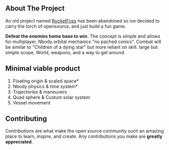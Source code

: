 ## About The Project

An old project named <a href="https://github.com/cmdrflexo/RocketFOSS">RocketFoss</a> has been abandoned so ive decided to carry the torch of opensource, and just build a fun game.

**Defeat the enemies home base to win.** The concept is simple and allows for multiplayer. Nbody orbital mechanics "no pached conics". Combat will be similar to "Children of a dying star" but more reliant on skill. large but simple scope, World, weapons, and a way to get around.

## Minimal viable product
1. Floating origin & scaled space*
3. Nbody physics & time system*
7. Trajectories & maneuvers
2. Quad sphere & Custum solar system
4. Vessel movement

## Contributing

Contributions are what make the open source community such an amazing place to learn, inspire, and create. Any contributions you make are **greatly appreciated**.
